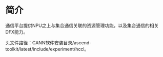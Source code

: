 # 简介 

通信平台提供NPU之上与集合通信关联的资源管理功能，以及集合通信的相关DFX能力。

头文件路径：CANN软件安装目录/ascend-toolkit/latest/include/experiment/hccl。


